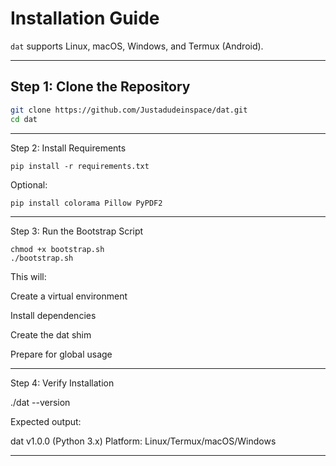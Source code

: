 
# Installation Guide

`dat` supports Linux, macOS, Windows, and Termux (Android).

---

## Step 1: Clone the Repository
```bash
git clone https://github.com/Justadudeinspace/dat.git
cd dat
```

---

Step 2: Install Requirements
```
pip install -r requirements.txt
```
Optional:
```
pip install colorama Pillow PyPDF2
```

---

Step 3: Run the Bootstrap Script
```
chmod +x bootstrap.sh
./bootstrap.sh
```
This will:

Create a virtual environment

Install dependencies

Create the dat shim

Prepare for global usage



---

Step 4: Verify Installation

./dat --version

Expected output:

dat v1.0.0 (Python 3.x)
Platform: Linux/Termux/macOS/Windows

---
